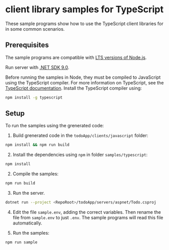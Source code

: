 # client library samples for TypeScript 

These sample programs show how to use the TypeScript client libraries for in some common scenarios.

## Prerequisites

The sample programs are compatible with [LTS versions of Node.js](https://github.com/nodejs/release#release-schedule).

Run server with [.NET SDK 9.0](https://dotnet.microsoft.com/en-us/download/dotnet/9.0).

Before running the samples in Node, they must be compiled to JavaScript using the TypeScript compiler. For more information on TypeScript, see the [TypeScript documentation](https://www.typescriptlang.org/docs/home.html). Install the TypeScript compiler using:


```bash
npm install -g typescript
```

## Setup

To run the samples using the grenerated code:

1. Build grenerated code in the `todoApp/clients/javascript` folder:

```bash
npm install && npm run build
```
2. Install the dependencies using `npm` in folder `samples/typescript`:

```bash
npm install
```
2. Compile the samples:

```bash
npm run build
```

3. Run the server.

```bash
dotnet run --project <RepoRoot>/todoApp/servers/aspnet/Todo.csproj
```

4. Edit the file `sample.env`, adding the correct variables. Then rename the file from `sample.env` to just `.env`. The sample programs will read this file automatically.

5. Run the samples:

```bash
npm run sample
```
